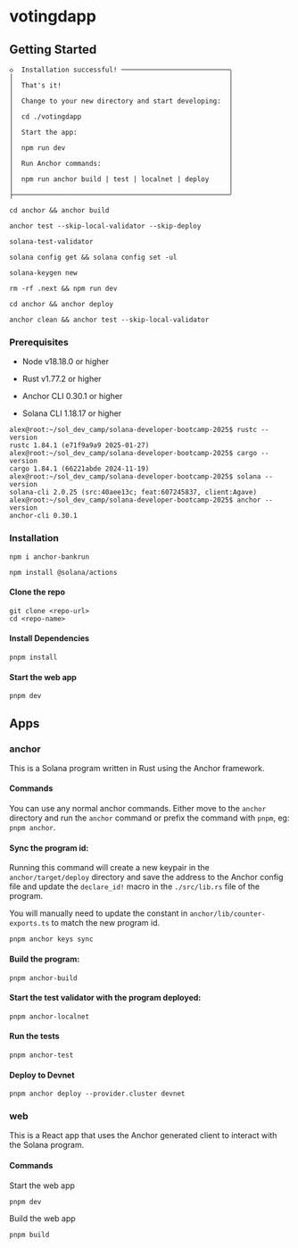 # votingdapp

## Getting Started

```shell
◇  Installation successful! ───────────────────────────╮
│                                                      │
│  That's it!                                          │
│                                                      │
│  Change to your new directory and start developing:  │
│                                                      │
│  cd ./votingdapp                                     │
│                                                      │
│  Start the app:                                      │
│                                                      │
│  npm run dev                                         │
│                                                      │
│  Run Anchor commands:                                │
│                                                      │
│  npm run anchor build | test | localnet | deploy     │
│                                                      │
├──────────────────────────────────────────────────────╯

cd anchor && anchor build

anchor test --skip-local-validator --skip-deploy

solana-test-validator

solana config get && solana config set -ul

solana-keygen new

rm -rf .next && npm run dev

cd anchor && anchor deploy

anchor clean && anchor test --skip-local-validator
```

### Prerequisites

- Node v18.18.0 or higher

- Rust v1.77.2 or higher
- Anchor CLI 0.30.1 or higher
- Solana CLI 1.18.17 or higher
```shell
alex@root:~/sol_dev_camp/solana-developer-bootcamp-2025$ rustc --version
rustc 1.84.1 (e71f9a9a9 2025-01-27)
alex@root:~/sol_dev_camp/solana-developer-bootcamp-2025$ cargo --version
cargo 1.84.1 (66221abde 2024-11-19)
alex@root:~/sol_dev_camp/solana-developer-bootcamp-2025$ solana --version
solana-cli 2.0.25 (src:40aee13c; feat:607245837, client:Agave)
alex@root:~/sol_dev_camp/solana-developer-bootcamp-2025$ anchor --version
anchor-cli 0.30.1
```

### Installation

```shell
npm i anchor-bankrun

npm install @solana/actions
```

#### Clone the repo

```shell
git clone <repo-url>
cd <repo-name>
```

#### Install Dependencies

```shell
pnpm install
```

#### Start the web app

```
pnpm dev
```

## Apps

### anchor

This is a Solana program written in Rust using the Anchor framework.

#### Commands

You can use any normal anchor commands. Either move to the `anchor` directory and run the `anchor` command or prefix the command with `pnpm`, eg: `pnpm anchor`.

#### Sync the program id:

Running this command will create a new keypair in the `anchor/target/deploy` directory and save the address to the Anchor config file and update the `declare_id!` macro in the `./src/lib.rs` file of the program.

You will manually need to update the constant in `anchor/lib/counter-exports.ts` to match the new program id.

```shell
pnpm anchor keys sync
```

#### Build the program:

```shell
pnpm anchor-build
```

#### Start the test validator with the program deployed:

```shell
pnpm anchor-localnet
```

#### Run the tests

```shell
pnpm anchor-test
```

#### Deploy to Devnet

```shell
pnpm anchor deploy --provider.cluster devnet
```

### web

This is a React app that uses the Anchor generated client to interact with the Solana program.

#### Commands

Start the web app

```shell
pnpm dev
```

Build the web app

```shell
pnpm build
```
